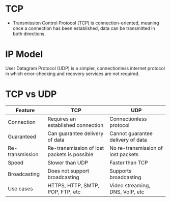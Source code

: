# TCP
* Transmission Control Protocol (TCP) is connection-oriented, meaning once a connection has been established, data can be transmitted in both directions.

# IP Model
User Datagram Protocol (UDP) is a simpler, connectionless internet protocol in which error-checking and recovery services are not required.


# TCP vs UDP

| Feature         | TCP                                         | UDP                                |
| --------------- | ------------------------------------------- | ---------------------------------- |
| Connection      | Requires an established connection          | Connectionless protocol            |
| Guaranteed      | Can guarantee delivery of data              | Cannot guarantee delivery of data  |
| Re-transmission | Re-transmission of lost packets is possible | No re-transmission of lost packets |
| Speed           | Slower than UDP                             | Faster than TCP                    |
| Broadcasting    | Does not support broadcasting               | Supports broadcasting              |
| Use cases       | HTTPS, HTTP, SMTP, POP, FTP, etc            | Video streaming, DNS, VoIP, etc    |

